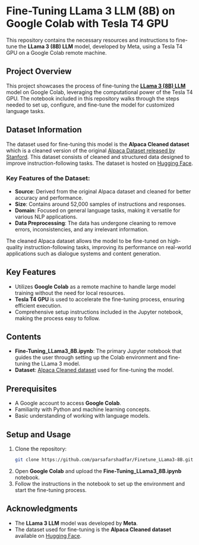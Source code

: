 # Fine-Tuning LLama 3 LLM (8B) on Google Colab with Tesla T4 GPU

This repository contains the necessary resources and instructions to fine-tune the **LLama 3 (8B) LLM** model, developed by Meta, using a Tesla T4 GPU on a Google Colab remote machine.

## Project Overview
This project showcases the process of fine-tuning the [**LLama 3 (8B) LLM**](https://ai.meta.com/blog/meta-llama-3/) model on Google Colab, leveraging the computational power of the Tesla T4 GPU. The notebook included in this repository walks through the steps needed to set up, configure, and fine-tune the model for customized language tasks.

## Dataset Information
The dataset used for fine-tuning this model is the **Alpaca Cleaned dataset** which is a cleaned version of the original [Alpaca Dataset released by Stanford](https://crfm.stanford.edu/2023/03/13/alpaca.html). This dataset consists of cleaned and structured data designed to improve instruction-following tasks. The dataset is hosted on [Hugging Face](https://huggingface.co/datasets/yahma/alpaca-cleaned).

### Key Features of the Dataset:
- **Source**: Derived from the original Alpaca dataset and cleaned for better accuracy and performance.
- **Size**: Contains around 52,000 samples of instructions and responses.
- **Domain**: Focused on general language tasks, making it versatile for various NLP applications.
- **Data Preprocessing**: The data has undergone cleaning to remove errors, inconsistencies, and any irrelevant information.

The cleaned Alpaca dataset allows the model to be fine-tuned on high-quality instruction-following tasks, improving its performance on real-world applications such as dialogue systems and content generation.

## Key Features
- Utilizes **Google Colab** as a remote machine to handle large model training without the need for local resources.
- **Tesla T4 GPU** is used to accelerate the fine-tuning process, ensuring efficient execution.
- Comprehensive setup instructions included in the Jupyter notebook, making the process easy to follow.

## Contents
- **Fine-Tuning_LLama3_8B.ipynb**: The primary Jupyter notebook that guides the user through setting up the Colab environment and fine-tuning the LLama 3 model.
- **Dataset**: [Alpaca Cleaned dataset](https://huggingface.co/datasets/yahma/alpaca-cleaned) used for fine-tuning the model.

## Prerequisites
- A Google account to access **Google Colab**.
- Familiarity with Python and machine learning concepts.
- Basic understanding of working with language models.

## Setup and Usage
1. Clone the repository:
   ```bash
   git clone https://github.com/parsafarshadfar/Finetune_LLama3-8B.git
   ```
2. Open **Google Colab** and upload the **Fine-Tuning_LLama3_8B.ipynb** notebook.
3. Follow the instructions in the notebook to set up the environment and start the fine-tuning process.

## Acknowledgments
- The **LLama 3 LLM** model was developed by **Meta**.
- The dataset used for fine-tuning is the **Alpaca Cleaned dataset** available on [Hugging Face](https://huggingface.co/datasets/yahma/alpaca-cleaned).

